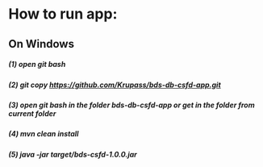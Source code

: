 # How to run app:
## On Windows
##### (1) open git bash
##### (2) git copy https://github.com/Krupass/bds-db-csfd-app.git
##### (3) open git bash in the folder bds-db-csfd-app or get in the folder from current folder
##### (4) mvn clean install
##### (5) java -jar target/bds-csfd-1.0.0.jar
